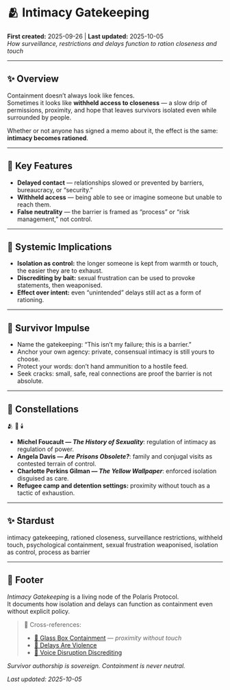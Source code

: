 # 🫂 Intimacy Gatekeeping  
**First created:** 2025-09-26 | **Last updated:** 2025-10-05  
*How surveillance, restrictions and delays function to ration closeness and touch*  

---

## ✨ Overview  

Containment doesn’t always look like fences.  
Sometimes it looks like **withheld access to closeness** — a slow drip of permissions, proximity, and hope that leaves survivors isolated even while surrounded by people.  

Whether or not anyone has signed a memo about it, the effect is the same:  
**intimacy becomes rationed**.  

---

## 🧿 Key Features  

- **Delayed contact** — relationships slowed or prevented by barriers, bureaucracy, or “security.”  
- **Withheld access** — being able to see or imagine someone but unable to reach them.  
- **False neutrality** — the barrier is framed as “process” or “risk management,” not control.  

---

## 🥭 Systemic Implications  

- **Isolation as control:** the longer someone is kept from warmth or touch, the easier they are to exhaust.  
- **Discrediting by bait:** sexual frustration can be used to provoke statements, then weaponised.  
- **Effect over intent:** even “unintended” delays still act as a form of rationing.  

---

## 🌱 Survivor Impulse  

- Name the gatekeeping: “This isn’t my failure; this is a barrier.”  
- Anchor your own agency: private, consensual intimacy is still yours to choose.  
- Protect your words: don’t hand ammunition to a hostile feed.  
- Seek cracks: small, safe, real connections are proof the barrier is not absolute.  

---

## 🌌 Constellations  

🫂 🧠 🕯️  
- **Michel Foucault — *The History of Sexuality***: regulation of intimacy as regulation of power.  
- **Angela Davis — *Are Prisons Obsolete?***: family and conjugal visits as contested terrain of control.  
- **Charlotte Perkins Gilman — *The Yellow Wallpaper***: enforced isolation disguised as care.  
- **Refugee camp and detention settings:** proximity without touch as a tactic of exhaustion.  

---

## ✨ Stardust  

intimacy gatekeeping, rationed closeness, surveillance restrictions, withheld touch, psychological containment, sexual frustration weaponised, isolation as control, process as barrier  

---

## 🏮 Footer  

*Intimacy Gatekeeping* is a living node of the Polaris Protocol.  
It documents how isolation and delays can function as containment even without explicit policy.  

> 📡 Cross-references:
> 
> - [🧊 Glass Box Containment](./🧊_glass_box_containment.md) — *proximity without touch*  
> - [🐌 Delays Are Violence](./🐌_delays_are_violence.md)  
> - [👅 Voice Disruption Discrediting](../👅_Voice_Disruption_Discrediting/README.md)  

*Survivor authorship is sovereign. Containment is never neutral.*  

_Last updated: 2025-10-05_
